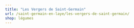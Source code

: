 ```yaml
---
title: "Les Vergers de Saint-Germain"
url: /saint-germain-en-laye/les-vergers-de-saint-germain/
shop: légumes
---
```


